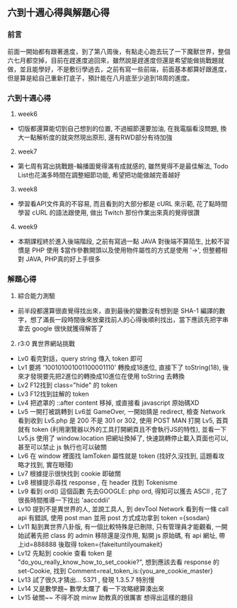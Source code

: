 ## 六到十週心得與解題心得
### 前言
前面一開始都有跟著進度，到了第八周後，有點走心跑去玩了一下魔獸世界，整個六七月都空掉，目前在趕進度追回來，雖然說是趕進度但還是希望能做挑戰題就做，並且能學好，不是敷衍學過去，之前有寫一些前端，前面基本都算好跟進度，但是算是給自己重新打底子，預計能在八月底至少追到18周的進度。

### 六到十週心得
1. week6
  - 切版都還算能切到自己想到的位置, 不過細節還要加油, 在我電腦看沒問題, 換大一點解析度的就突然現出原形, 還有RWD部分有待加強
2. week7
  - 第七周有寫出挑戰題-輪播圖覺得滿有成就感的, 雖然覺得不是最佳解法, Todo List也花滿多時間在調整細節功能, 希望把功能做越完善越好
3. week8
  - 學習看API文件真的不容易, 而且看到的大部分都是 cURL 來示範, 花了點時間學習 cURL 的語法跟使用, 做出 Twitch 那份作業出來真的覺得很讚
4. week9
  - 本期課程終於進入後端階段, 之前有寫過一點 JAVA 對後端不算陌生, 比較不習慣是 PHP 使用 $當作參數開頭以及使用物件屬性的方式是使用 '->', 但整體相對 JAVA, PHP真的好上手很多

### 解題心得
1. 綜合能力測驗
  - 前半段都還算很直覺得找出來，直到最後的變數沒有想到是 SHA-1 編譯的數字，想了滿長一段時間後來放棄找前人的心得後順利找出，當下應該先把字串拿去 google 很快就獲得解答了
2. r3:0 異世界網站挑戰
  - Lv0 看完對話，query string 傳入 token 即可
  - Lv1 要將 '100101001001100001110' 轉換成18進位, 直接下了 toString(18), 後來才發現要先把2進位的轉換成10進位在使用 toString 去轉換
  - Lv2 F12找到 class="hide" 的 token
  - Lv3 F12找到註解的 token
  - Lv4 把遮罩的 ::after content 移掉, 或直接看 javascript 原始碼XD
  - Lv5 一開打被跳轉到 Lv6並 GameOver, 一開始猜是 redirect, 檢查 Network 看到收到 Lv5.php 是 200 不是 301 or 302, 使用 POST MAN 打開 Lv5, 首頁就有 token (利用瀏覽器以外的工具打開網頁且不會執行JS的特性), 並看一下 Lv5.js 使用了 window.location 把網址換掉了, 快速跳轉停止載入頁面也可以, 甚至可以禁止 js 執行也可以破關
  - Lv6 在 window 裡面找 IamToken 屬性就是 token  (找好久沒找到, 這題看攻略才找到, 實在眼殘)
  - Lv7 根據提示很快找到 cookie 即破關
  - Lv8 根據提示尋找 response , 在 header 找到 Tokenisme
  - Lv9 看到 ord() 這個函數 先去GOOGLE: php ord, 得知可以獲去 ASCII , 花了很長時間推導一下找出 'aaccddii'
  - Lv10 提到不是異世界的人, 並說工具人, 到 devTool Network 看到有一條 call api 有錯誤, 使用 post man 並用 post 方式成功拿到 token ={sosdan}
  - Lv11 點到異世界八卦版, 有一個比較特殊是已刪除, 只有管理員才能觀看, 一開始試著先把 class 的 admin 移除還是沒作用, 點開 js 原始碼, 有 api 網址, 帶上id=888888 後取得 token={fakeituntilyoumakeit}
  - Lv12 先點到 cookie 查看 token 是 "do_you_really_know_how_to_set_cookie?", 想到應該去看 response 的 set-Cookie, 找到 Comment=real_token_is:{you_are_cookie_master}
  - Lv13 試了很久才猜出... 5371 , 發現 1.3.5.7 特別慢
  - Lv14 又是數學題~ 數學太爛了  看一下攻略總算湊出來
  - Lv15 破關~~ 不得不說 minw 助教真的很厲害 想得出這樣的題目